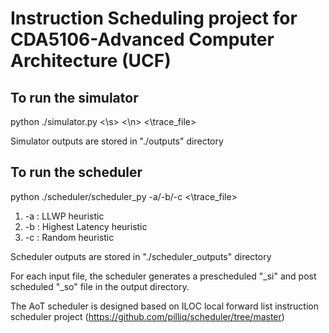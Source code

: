 # Instruction Scheduling project for CDA5106-Advanced Computer Architecture (UCF)


## To run the simulator

python ./simulator.py \<\s> <\n> <\trace_file>

Simulator outputs are stored in "./outputs" directory

## To run the scheduler

python ./scheduler/scheduler_py -a/-b/-c <\trace_file>

1. -a : LLWP heuristic
2. -b : Highest Latency heuristic
3. -c : Random heuristic

Scheduler outputs are stored in "./scheduler_outputs" directory

For each input file, the scheduler generates a prescheduled "_si" and post scheduled "_so" file in the output directory.

The AoT scheduler is designed based on ILOC local forward list instruction scheduler project (https://github.com/pilliq/scheduler/tree/master)
